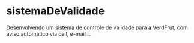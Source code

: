 # sistemaDeValidade
 Desenvolvendo um sistema de controle de validade para a VerdFrut, com aviso automático via cell, e-mail ...

